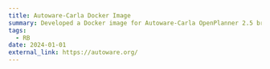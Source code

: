 ```yaml
---
title: Autoware-Carla Docker Image
summary: Developed a Docker image for Autoware-Carla OpenPlanner 2.5 bridge developed by Hatem Darweesh in order to simulate and develop autonomous driving systems.
tags:
  - RB
date: 2024-01-01
external_link: https://autoware.org/
---
```

